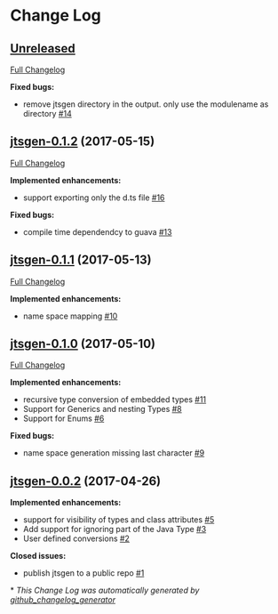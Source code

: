 # Change Log

## [Unreleased](https://github.com/dzuvic/jtsgen/tree/HEAD)

[Full Changelog](https://github.com/dzuvic/jtsgen/compare/jtsgen-0.1.2...HEAD)

**Fixed bugs:**

- remove jtsgen directory in the output. only use the modulename as directory [\#14](https://github.com/dzuvic/jtsgen/issues/14)

## [jtsgen-0.1.2](https://github.com/dzuvic/jtsgen/tree/jtsgen-0.1.2) (2017-05-15)
[Full Changelog](https://github.com/dzuvic/jtsgen/compare/jtsgen-0.1.1...jtsgen-0.1.2)

**Implemented enhancements:**

- support exporting only the d.ts file [\#16](https://github.com/dzuvic/jtsgen/issues/16)

**Fixed bugs:**

- compile time dependendcy to guava [\#13](https://github.com/dzuvic/jtsgen/issues/13)

## [jtsgen-0.1.1](https://github.com/dzuvic/jtsgen/tree/jtsgen-0.1.1) (2017-05-13)
[Full Changelog](https://github.com/dzuvic/jtsgen/compare/jtsgen-0.1.0...jtsgen-0.1.1)

**Implemented enhancements:**

- name space mapping [\#10](https://github.com/dzuvic/jtsgen/issues/10)

## [jtsgen-0.1.0](https://github.com/dzuvic/jtsgen/tree/jtsgen-0.1.0) (2017-05-10)
[Full Changelog](https://github.com/dzuvic/jtsgen/compare/jtsgen-0.0.2...jtsgen-0.1.0)

**Implemented enhancements:**

- recursive type conversion of embedded types [\#11](https://github.com/dzuvic/jtsgen/issues/11)
- Support for Generics and nesting Types [\#8](https://github.com/dzuvic/jtsgen/issues/8)
- Support for Enums [\#6](https://github.com/dzuvic/jtsgen/issues/6)

**Fixed bugs:**

- name space generation missing last character [\#9](https://github.com/dzuvic/jtsgen/issues/9)

## [jtsgen-0.0.2](https://github.com/dzuvic/jtsgen/tree/jtsgen-0.0.2) (2017-04-26)
**Implemented enhancements:**

- support for visibility of types and class attributes [\#5](https://github.com/dzuvic/jtsgen/issues/5)
- Add support for ignoring part of the Java Type [\#3](https://github.com/dzuvic/jtsgen/issues/3)
- User defined conversions [\#2](https://github.com/dzuvic/jtsgen/issues/2)

**Closed issues:**

- publish jtsgen to a public repo [\#1](https://github.com/dzuvic/jtsgen/issues/1)



\* *This Change Log was automatically generated by [github_changelog_generator](https://github.com/skywinder/Github-Changelog-Generator)*